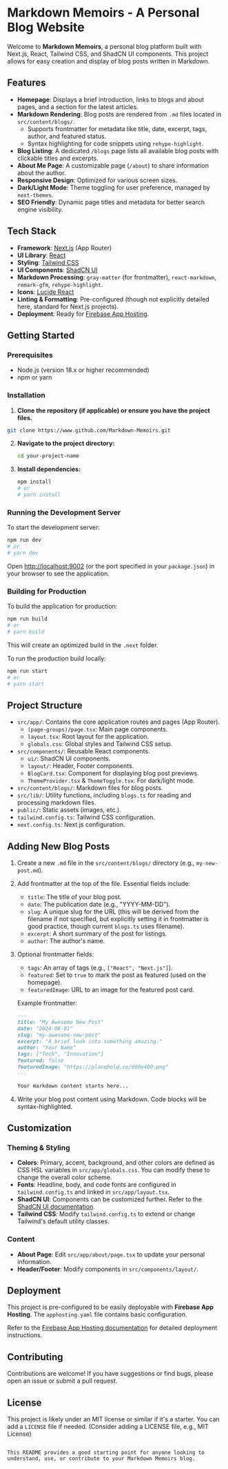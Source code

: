 # Markdown Memoirs - A Personal Blog Website

Welcome to **Markdown Memoirs**, a personal blog platform built with Next.js, React, Tailwind CSS, and ShadCN UI components. This project allows for easy creation and display of blog posts written in Markdown.

## Features

-   **Homepage**: Displays a brief introduction, links to blogs and about pages, and a section for the latest articles.
-   **Markdown Rendering**: Blog posts are rendered from `.md` files located in `src/content/blogs/`.
    -   Supports frontmatter for metadata like title, date, excerpt, tags, author, and featured status.
    -   Syntax highlighting for code snippets using `rehype-highlight`.
-   **Blog Listing**: A dedicated `/blogs` page lists all available blog posts with clickable titles and excerpts.
-   **About Me Page**: A customizable page (`/about`) to share information about the author.
-   **Responsive Design**: Optimized for various screen sizes.
-   **Dark/Light Mode**: Theme toggling for user preference, managed by `next-themes`.
-   **SEO Friendly**: Dynamic page titles and metadata for better search engine visibility.

## Tech Stack

-   **Framework**: [Next.js](https://nextjs.org/) (App Router)
-   **UI Library**: [React](https://react.dev/)
-   **Styling**: [Tailwind CSS](https://tailwindcss.com/)
-   **UI Components**: [ShadCN UI](https://ui.shadcn.com/)
-   **Markdown Processing**: `gray-matter` (for frontmatter), `react-markdown`, `remark-gfm`, `rehype-highlight`.
-   **Icons**: [Lucide React](https://lucide.dev/)
-   **Linting & Formatting**: Pre-configured (though not explicitly detailed here, standard for Next.js projects).
-   **Deployment**: Ready for [Firebase App Hosting](https://firebase.google.com/docs/app-hosting).

## Getting Started

### Prerequisites

-   Node.js (version 18.x or higher recommended)
-   npm or yarn

### Installation

1.  **Clone the repository (if applicable) or ensure you have the project files.**
   ```bash
   git clone https://www.github.com/Markdown-Memoirs.git
   ```

2.  **Navigate to the project directory:**
    ```bash
    cd your-project-name
    ```

3.  **Install dependencies:**
    ```bash
    npm install
    # or
    # yarn install
    ```

### Running the Development Server

To start the development server:

```bash
npm run dev
# or
# yarn dev
```

Open [http://localhost:9002](http://localhost:9002) (or the port specified in your `package.json`) in your browser to see the application.

### Building for Production

To build the application for production:

```bash
npm run build
# or
# yarn build
```

This will create an optimized build in the `.next` folder.

To run the production build locally:

```bash
npm run start
# or
# yarn start
```

## Project Structure

-   `src/app/`: Contains the core application routes and pages (App Router).
    -   `(page-groups)/page.tsx`: Main page components.
    -   `layout.tsx`: Root layout for the application.
    -   `globals.css`: Global styles and Tailwind CSS setup.
-   `src/components/`: Reusable React components.
    -   `ui/`: ShadCN UI components.
    -   `layout/`: Header, Footer components.
    -   `BlogCard.tsx`: Component for displaying blog post previews.
    -   `ThemeProvider.tsx` & `ThemeToggle.tsx`: For dark/light mode.
-   `src/content/blogs/`: Markdown files for blog posts.
-   `src/lib/`: Utility functions, including `blogs.ts` for reading and processing markdown files.
-   `public/`: Static assets (images, etc.).
-   `tailwind.config.ts`: Tailwind CSS configuration.
-   `next.config.ts`: Next.js configuration.

## Adding New Blog Posts

1.  Create a new `.md` file in the `src/content/blogs/` directory (e.g., `my-new-post.md`).
2.  Add frontmatter at the top of the file. Essential fields include:
    *   `title`: The title of your blog post.
    *   `date`: The publication date (e.g., "YYYY-MM-DD").
    *   `slug`: A unique slug for the URL (this will be derived from the filename if not specified, but explicitly setting it in frontmatter is good practice, though current `blogs.ts` uses filename).
    *   `excerpt`: A short summary of the post for listings.
    *   `author`: The author's name.
3.  Optional frontmatter fields:
    *   `tags`: An array of tags (e.g., `["React", "Next.js"]`).
    *   `featured`: Set to `true` to mark the post as featured (used on the homepage).
    *   `featuredImage`: URL to an image for the featured post card.

    Example frontmatter:
    ```markdown
    ---
    title: "My Awesome New Post"
    date: "2024-08-01"
    slug: "my-awesome-new-post"
    excerpt: "A brief look into something amazing."
    author: "Your Name"
    tags: ["Tech", "Innovation"]
    featured: false
    featuredImage: "https://placehold.co/600x400.png"
    ---

    Your markdown content starts here...
    ```
4.  Write your blog post content using Markdown. Code blocks will be syntax-highlighted.

## Customization

### Theming & Styling

-   **Colors**: Primary, accent, background, and other colors are defined as CSS HSL variables in `src/app/globals.css`. You can modify these to change the overall color scheme.
-   **Fonts**: Headline, body, and code fonts are configured in `tailwind.config.ts` and linked in `src/app/layout.tsx`.
-   **ShadCN UI**: Components can be customized further. Refer to the [ShadCN UI documentation](https://ui.shadcn.com/docs).
-   **Tailwind CSS**: Modify `tailwind.config.ts` to extend or change Tailwind's default utility classes.

### Content

-   **About Page**: Edit `src/app/about/page.tsx` to update your personal information.
-   **Header/Footer**: Modify components in `src/components/layout/`.

## Deployment

This project is pre-configured to be easily deployable with **Firebase App Hosting**. The `apphosting.yaml` file contains basic configuration.

Refer to the [Firebase App Hosting documentation](https://firebase.google.com/docs/app-hosting) for detailed deployment instructions.

## Contributing

Contributions are welcome! If you have suggestions or find bugs, please open an issue or submit a pull request.

## License

This project is likely under an MIT license or similar if it's a starter. You can add a `LICENSE` file if needed.
(Consider adding a LICENSE file, e.g., MIT License)
```

This README provides a good starting point for anyone looking to understand, use, or contribute to your Markdown Memoirs blog.
